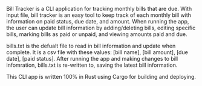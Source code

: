 Bill Tracker is a CLI application for tracking monthly bills that are due.
With input file, bill tracker is an easy tool to keep track of each monthly bill
with information on paid status, due date, and amount. When running the app, the user
can update bill information by adding/deleting bills, editing specific bills, marking
bills as paid or unpaid, and viewing amounts paid and due. 

bills.txt is the defualt file to read in bill information and update when complete.
It is a csv file with these values: [bill name], [bill amount], [due date], [paid status].
After running the app and making changes to bill infomration, bills.txt is re-written
to, saving the latest bill information.

This CLI app is written 100% in Rust using Cargo for building and deploying.
